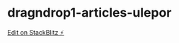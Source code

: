 # dragndrop1-articles-ulepor

[Edit on StackBlitz ⚡️](https://stackblitz.com/edit/dragndrop1-articles-ulepor)